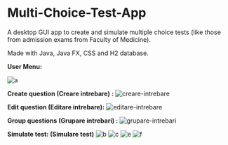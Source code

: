 # Multi-Choice-Test-App
A desktop GUI app to create and simulate multiple choice tests (like those from admission exams from Faculty of Medicine).

Made with Java, Java FX, CSS and H2 database.


**User Menu:**


![a](https://user-images.githubusercontent.com/73591137/114923990-23254600-9e36-11eb-957c-ace2f11c9f42.jpg)



**Create question (Creare intrebare) :**
![creare-intrebare](https://user-images.githubusercontent.com/73591137/114924188-61226a00-9e36-11eb-8c4a-9a4e3a6d219e.jpg)


**Edit question (Editare intrebare):**
![editare-intrebare](https://user-images.githubusercontent.com/73591137/114924218-6a133b80-9e36-11eb-97da-64db19704944.jpg)



**Group questions (Grupare intrebari) :**
![grupare-intrebari](https://user-images.githubusercontent.com/73591137/114924245-739ca380-9e36-11eb-9513-a0944114b6ce.jpg)



**Simulate test: (Simulare test)**
![b](https://user-images.githubusercontent.com/73591137/114924298-81522900-9e36-11eb-899b-1890398852be.jpg)
![c](https://user-images.githubusercontent.com/73591137/114924342-8dd68180-9e36-11eb-8866-15268fd39878.jpg)
![e](https://user-images.githubusercontent.com/73591137/114924348-8fa04500-9e36-11eb-8eca-751874a6bf6a.jpg)
![f](https://user-images.githubusercontent.com/73591137/114924375-962ebc80-9e36-11eb-940a-69691318a0f1.jpg)

